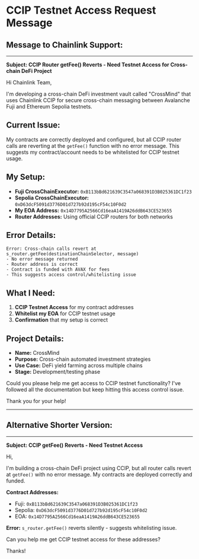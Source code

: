 # CCIP Testnet Access Request Message

## Message to Chainlink Support:

---

**Subject: CCIP Router getFee() Reverts - Need Testnet Access for Cross-chain DeFi Project**

Hi Chainlink Team,

I'm developing a cross-chain DeFi investment vault called "CrossMind" that uses Chainlink CCIP for secure cross-chain messaging between Avalanche Fuji and Ethereum Sepolia testnets.

## Current Issue:

My contracts are correctly deployed and configured, but all CCIP router calls are reverting at the `getFee()` function with no error message. This suggests my contract/account needs to be whitelisted for CCIP testnet usage.

## My Setup:

- **Fuji CrossChainExecutor:** `0xB113bBd621639C3547a068391D3B025361DC1f23`
- **Sepolia CrossChainExecutor:** `0xD63dcF5091d3776D01d727b92d195cF54c10F0d2`
- **My EOA Address:** `0x14D7795A2566Cd16eaA1419A26ddB643CE523655`
- **Router Addresses:** Using official CCIP routers for both networks

## Error Details:

```
Error: Cross-chain calls revert at s_router.getFee(destinationChainSelector, message)
- No error message returned
- Router address is correct
- Contract is funded with AVAX for fees
- This suggests access control/whitelisting issue
```

## What I Need:

1. **CCIP Testnet Access** for my contract addresses
2. **Whitelist my EOA** for CCIP testnet usage
3. **Confirmation** that my setup is correct

## Project Details:

- **Name:** CrossMind
- **Purpose:** Cross-chain automated investment strategies
- **Use Case:** DeFi yield farming across multiple chains
- **Stage:** Development/testing phase

Could you please help me get access to CCIP testnet functionality? I've followed all the documentation but keep hitting this access control issue.

Thank you for your help!

---

## Alternative Shorter Version:

---

**Subject: CCIP getFee() Reverts - Need Testnet Access**

Hi,

I'm building a cross-chain DeFi project using CCIP, but all router calls revert at `getFee()` with no error message. My contracts are deployed correctly and funded.

**Contract Addresses:**

- Fuji: `0xB113bBd621639C3547a068391D3B025361DC1f23`
- Sepolia: `0xD63dcF5091d3776D01d727b92d195cF54c10F0d2`
- EOA: `0x14D7795A2566Cd16eaA1419A26ddB643CE523655`

**Error:** `s_router.getFee()` reverts silently - suggests whitelisting issue.

Can you help me get CCIP testnet access for these addresses?

Thanks!
